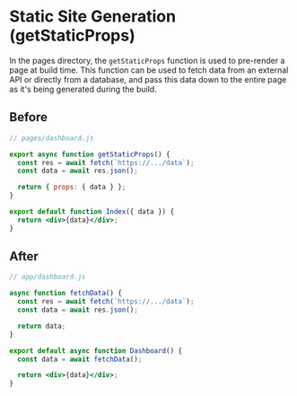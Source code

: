 # Static Site Generation (getStaticProps)
In the pages directory, the `getStaticProps` function is used to pre-render a page at build time. This function can be used to fetch data from an external API or directly from a database, and pass this data down to the entire page as it's being generated during the build.

## Before
```jsx
// pages/dashboard.js

export async function getStaticProps() {
  const res = await fetch(`https://.../data`);
  const data = await res.json();

  return { props: { data } };
}

export default function Index({ data }) {
  return <div>{data}</div>;
}
```

## After
```jsx
// app/dashboard.js

async function fetchData() {
  const res = await fetch(`https://.../data`);
  const data = await res.json();

  return data;
}

export default async function Dashboard() {
  const data = await fetchData();

  return <div>{data}</div>;
}
```
